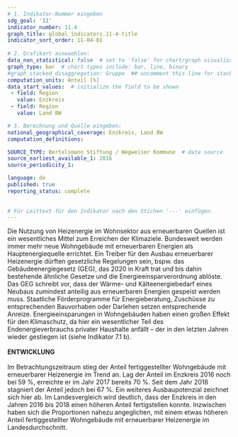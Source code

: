 ```yaml
---
# 1. Indikator-Nummer eingeben 
sdg_goal: '11'
indicator_number: 11.4
graph_title: global_indicators.11-4-title
indicator_sort_order: 11-04-01
 
# 2. Grafikart auswaehlen: 
data_non_statistical: false  # set to 'false' for chart/graph visualization 
graph_type: bar  # chart types include: bar, line, binary 
#graph_stacked_disaggregation: Gruppe  ## uncomment this line for stacked bars. eplace 'Geschlecht' with the field of aggregation. 
computation_units: Anteil [%]
data_start_values:  # initialize the field to be shown  
 - field: Region 
   value: Enzkreis
 - field: Region 
   value: Land BW

# 3. Berechnung und Quelle eingeben: 
national_geographical_coverage: Enzkreis, Land BW
computation_definitions: 

SOURCE_TYPE: Bertelsmann Stiftung / Wegweiser Kommune  # data source  
source_earliest_available_1: 2016
source_periodicity_1: 

language: de   
published: true 
reporting_status: complete
 
 
# Für Leittext für den Indikator nach den Stichen '---' einfügen. 
---
```

Die Nutzung von Heizenergie im Wohnsektor aus erneuerbaren Quellen ist ein wesentliches Mittel zum Erreichen der Klimaziele. Bundesweit werden immer mehr neue Wohngebäude mit erneuerbaren Energien als Hauptenergiequelle errichtet. Ein Treiber für den Ausbau erneuerbarer Heizenergie dürften gesetzliche Regelungen sein, bspw. das Gebäudeenergiegesetz (GEG), das 2020 in Kraft trat und bis dahin bestehende ähnliche Gesetze und die Energieeinsparverordnung ablöste. Das GEG schreibt vor, dass der Wärme- und Kälteenergiebedarf eines Neubaus zumindest anteilig aus erneuerbaren Energien gespeist werden muss. Staatliche Förderprogramme für Energieberatung, Zuschüsse zu entsprechenden Bauvorhaben oder Darlehen setzen entsprechende Anreize. Energieeinsparungen in Wohngebäuden haben einen großen Effekt für den Klimaschutz, da hier ein wesentlicher Teil des Endenergieverbrauchs privater Haushalte anfällt – der in den letzten Jahren wieder gestiegen ist (siehe Indikator 7.1 b). <br>
<br>
**ENTWICKLUNG** <br>
<br>
Im Betrachtungszeitraum stieg der Anteil fertiggestellter Wohngebäude mit erneuerbarer Heizenergie im Trend an. Lag der Anteil im Enzkreis 2016 noch bei 59 %, erreichte er im Jahr 2017 bereits 70 %. Seit dem Jahr 2018 stagniert der Anteil jedoch bei 67 %. Ein weiteres Ausbaupotenzial zeichnet sich hier ab. Im Landesvergleich wird deutlich, dass der Enzkreis in den Jahren 2016 bis 2018 einen höheren Anteil fertigstellen konnte. Inzwischen haben sich die Proportionen nahezu angeglichen, mit einem etwas höheren Anteil fertiggestellter Wohngebäude mit erneuerbarer Heizenergie im Landesdurchschnitt.
